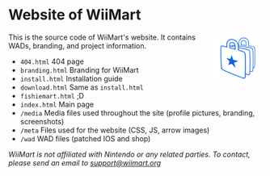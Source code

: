 # Website of WiiMart

<img src="media/branding-bag-no-bg.png" width="100" height="100" align="right" />

This is the source code of WiiMart's website. It contains WADs, branding, and project information.

* `404.html` 404 page
* `branding.html` Branding for WiiMart
* `install.html` Installation guide
* `download.html` Same as `install.html`
* `fishiemart.html` ;D
* `index.html` Main page
* `/media` Media files used throughout the site (profile pictures, branding, screenshots)
* `/meta` Files used for the website (CSS, JS, arrow images)
* `/wad` WAD files (patched IOS and shop)

*WiiMart is not affiliated with Nintendo or any related parties. To contact, please send an email to support@wiimart.org*
